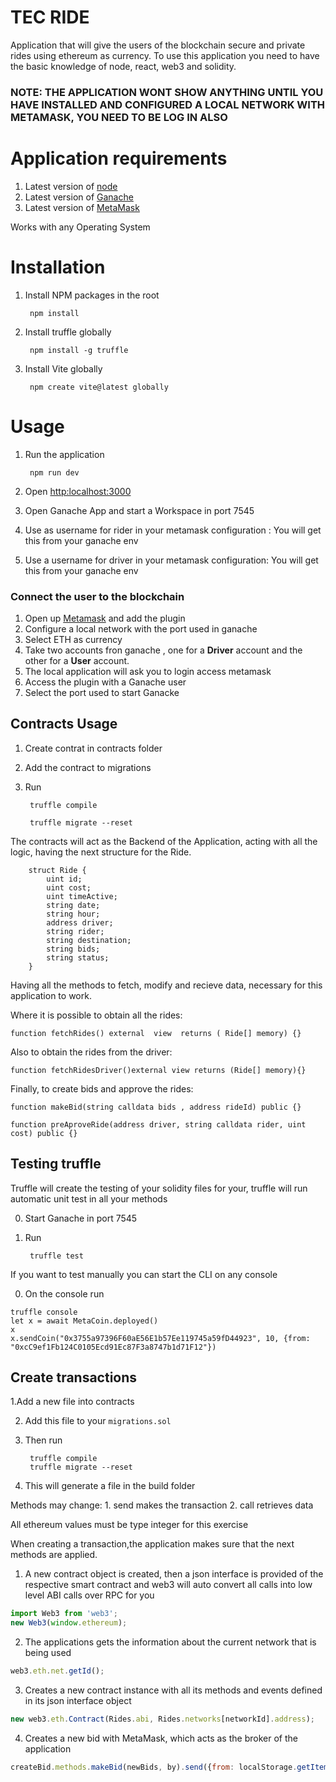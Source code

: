 # TEC RIDE

Application that will give the users of the blockchain secure and private rides using ethereum as currency.
To use this application you need to have the basic knowledge of node, react, web3 and solidity.

### NOTE: THE APPLICATION WONT SHOW ANYTHING UNTIL YOU HAVE INSTALLED AND CONFIGURED A LOCAL NETWORK WITH METAMASK, YOU NEED TO BE LOG IN ALSO

# Application requirements

1. Latest version of [node](https://nodejs.org/es/download/)
2. Latest version of [Ganache](https://trufflesuite.com/ganache/)
3. Latest version of [MetaMask](https://metamask.io/download/)

Works with any Operating System 

# Installation

1. Install NPM packages in the root 

        npm install 

2. Install truffle globally

        npm install -g truffle
        
3. Install Vite globally

        npm create vite@latest globally

# Usage

1. Run the application

        npm run dev

2. Open [http:localhost:3000](http:localhost:3000)
3. Open Ganache App and start a Workspace  in port 7545
4. Use as username for rider in your metamask configuration : You will get this from your ganache env
5. Use a username for driver in your metamask configuration: You will get this from your ganache env

### Connect the user to the blockchain

1. Open up [Metamask](https://metamask.io/download/) and add the plugin
2. Configure a local network with the port used in ganache
3. Select ETH as currency
4. Take two accounts fron ganache , one for a **Driver** account and the other for a **User** account.
5. The local application will ask you to login access metamask
6. Access the plugin with a Ganache user
7. Select the port used to start Ganacke

## Contracts Usage

1. Create contrat in contracts folder
2. Add the contract to migrations
3. Run

        truffle compile

        truffle migrate --reset
        
The contracts will act as the Backend of the Application, acting with all the logic, having the next structure for the Ride.

```solidity
    struct Ride {
        uint id;
        uint cost;
        uint timeActive;
        string date;
        string hour;
        address driver;
        string rider;
        string destination;
        string bids;
        string status;
    }
```

Having all the methods to fetch, modify and recieve data, necessary for this application to work.

Where it is possible to obtain all the rides:

```solidity
function fetchRides() external  view  returns ( Ride[] memory) {}
```

Also to obtain the rides from the driver:

```solidity
function fetchRidesDriver()external view returns (Ride[] memory){}
```

Finally, to create bids and approve the rides:
```solidity
function makeBid(string calldata bids , address rideId) public {}

function preAproveRide(address driver, string calldata rider, uint cost) public {}
```

## Testing truffle

Truffle will create the testing of your solidity files for your, truffle will run automatic unit test in all your methods

0. Start Ganache in port 7545

1. Run 

        truffle test
        
If you want to test manually you can start the CLI on any console
        
0. On the console run

```
truffle console
let x = await MetaCoin.deployed()
x
x.sendCoin("0x3755a97396F60aE56E1b57Ee119745a59fD44923", 10, {from: "0xcC9ef1Fb124C0105Ecd91Ec87F3a8747b1d71F12"})
```
## Create transactions

1.Add a new file into contracts

2. Add this file to your ```migrations.sol```

2. Then run
        
        truffle compile
        truffle migrate --reset

3. This will generate a file in the build folder

Methods may change:
    1. send makes the transaction
    2. call retrieves data

All ethereum values must be type integer for this exercise


When creating a transaction,the application makes sure that the next methods are applied.

1. A new contract object is created, then a json interface is provided of the respective smart contract and web3 will auto convert all calls into low level ABI calls over RPC for you
```javascript
import Web3 from 'web3';
new Web3(window.ethereum);
```
2. The applications gets the information about the current network that is being used
```javascript
web3.eth.net.getId();
```
3. Creates a new contract instance with all its methods and events defined in its json interface object
```javascript
new web3.eth.Contract(Rides.abi, Rides.networks[networkId].address);
```
4. Creates a new bid with MetaMask, which acts as the broker of the application
```javascript
createBid.methods.makeBid(newBids, by).send({from: localStorage.getItem("idUser")});
```

